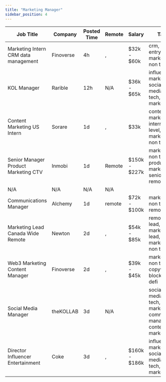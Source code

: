 ```yaml
---
title: "Marketing Manager"
sidebar_position: 4
---
```


| Job Title | Company | Posted Time | Remote | Salary | Tags | Apply Link |
|-----------|---------|-------------|--------|--------|------|------------|
| Marketing Intern CRM data management | Finoverse | 4h | , | $32k - $60k | crm, intern, entry level, marketing, non tech | [Apply](https://web3.career/marketing-intern-crm-data-management-finoverse/103904) |
| KOL Manager | Rarible | 12h | N/A | $36k - $65k | influencer marketing, social media, non tech, kol, marketing | [Apply](https://web3.career/kol-manager-rarible/103901) |
| Content Marketing US Intern | Sorare | 1d | , | $33k | content marketing, intern, entry level, marketing, non tech | [Apply](https://web3.career/content-marketing-us-intern-sorare/103857) |
| Senior Manager Product Marketing CTV | Inmobi | 1d | Remote | $150k - $227k | marketing, non tech, product marketing, senior, remote | [Apply](https://web3.career/senior-manager-product-marketing-ctv-inmobi/103852) |
| N/A | N/A | N/A | N/A |  |  | [Apply](https://web3.career/metana) |
| Communications Manager | Alchemy | 1d | remote | $72k - $100k | marketing, non tech, remote | [Apply](https://web3.career/communications-manager-alchemy/40299) |
| Marketing Lead Canada Wide Remote | Newton | 2d | , | $54k - $85k | remote, lead, marketing lead, marketing, non tech | [Apply](https://web3.career/marketing-lead-canada-wide-remote-newton/103799) |
| Web3 Marketing Content Manager | Finoverse | 2d | , | $39k - $45k | marketing, non tech, copywriting, blockchain, defi | [Apply](https://web3.career/web3-marketing-content-manager-finoverse/103790) |
| Social Media Manager | theKOLLAB | 3d | N/A |  | social media, non tech, brand marketing, community manager, content marketing | [Apply](https://web3.career/social-media-manager-thekollab/103762) |
| Director Influencer Entertainment | Coke | 3d | , | $160k - $186k | influencer marketing, social media, non tech, kol, marketing | [Apply](https://web3.career/director-influencer-entertainment-coke/103749) |
